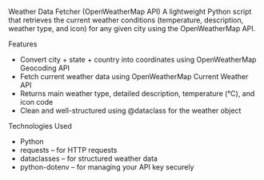 Weather Data Fetcher (OpenWeatherMap API)
A lightweight Python script that retrieves the current weather conditions (temperature, description, weather type, and icon) for any given city using the OpenWeatherMap API.

Features
- Convert city + state + country into coordinates using OpenWeatherMap Geocoding API
- Fetch current weather data using OpenWeatherMap Current Weather API
- Returns main weather type, detailed description, temperature (°C), and icon code
- Clean and well-structured using @dataclass for the weather object

Technologies Used
- Python 
- requests – for HTTP requests
- dataclasses – for structured weather data
- python-dotenv – for managing your API key securely


